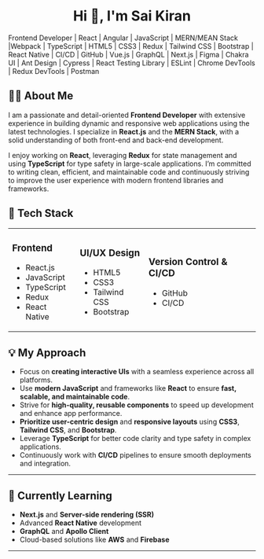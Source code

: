 

<h1 align="center">Hi 👋, I'm Sai Kiran</h1>
Frontend Developer | React | Angular |  JavaScript | MERN/MEAN Stack |Webpack |  TypeScript | HTML5 | CSS3 | Redux | Tailwind CSS | Bootstrap | React Native | CI/CD | GitHub | Vue.js  | GraphQL | Next.js | Figma | Chakra UI | Ant Design | Cypress | React Testing Library | ESLint | Chrome DevTools | Redux DevTools | Postman


## 👨‍💻 About Me

I am a passionate and detail-oriented **Frontend Developer** with extensive experience in building dynamic and responsive web applications using the latest technologies. I specialize in **React.js** and the **MERN Stack**, with a solid understanding of both front-end and back-end development.

I enjoy working on **React**, leveraging **Redux** for state management and using **TypeScript** for type safety in large-scale applications. I’m committed to writing clean, efficient, and maintainable code and continuously striving to improve the user experience with modern frontend libraries and frameworks.

## 💼 Tech Stack

<table>
  <tr>
    <td>
      <h3><strong>Frontend</strong></h3>
      <ul>
        <li>React.js</li>
        <li>JavaScript</li>
        <li>TypeScript</li>
        <li>Redux</li>
        <li>React Native</li>
      </ul>
    </td>
    <td>
      <h3><strong>UI/UX Design</strong></h3>
      <ul>
        <li>HTML5</li>
        <li>CSS3</li>
        <li>Tailwind CSS</li>
        <li>Bootstrap</li>
      </ul>
    </td>
    <td>
      <h3><strong>Version Control & CI/CD</strong></h3>
      <ul>
        <li>GitHub</li>
        <li>CI/CD</li>
      </ul>
    </td>
  </tr>
</table>


## 💡 My Approach
- Focus on **creating interactive UIs** with a seamless experience across all platforms.
- Use **modern JavaScript** and frameworks like **React** to ensure **fast, scalable, and maintainable code**.
- Strive for **high-quality, reusable components** to speed up development and enhance app performance.
- **Prioritize user-centric design** and **responsive layouts** using **CSS3**, **Tailwind CSS**, and **Bootstrap**.
- Leverage **TypeScript** for better code clarity and type safety in complex applications.
- Continuously work with **CI/CD** pipelines to ensure smooth deployments and integration.

---

## 🌱 Currently Learning
- **Next.js** and **Server-side rendering (SSR)**
- Advanced **React Native** development
- **GraphQL** and **Apollo Client**
- Cloud-based solutions like **AWS** and **Firebase**

---

